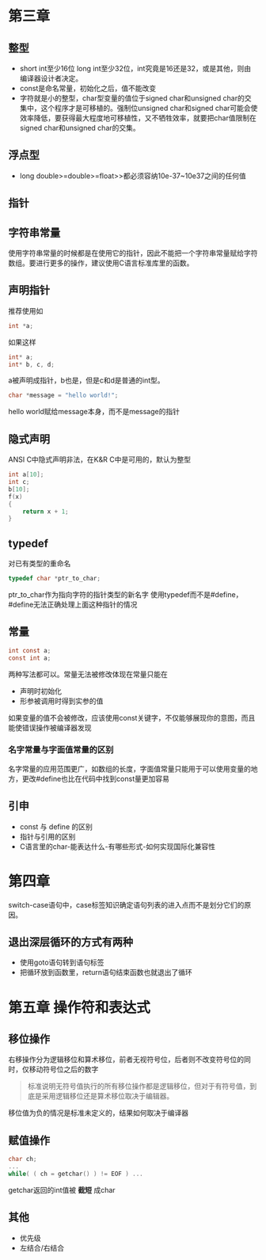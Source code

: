 # 第三章
## 整型
- short int至少16位 long int至少32位，int究竟是16还是32，或是其他，则由编译器设计者决定。
- const是命名常量，初始化之后，值不能改变
- 字符就是小的整型，char型变量的值位于signed char和unsigned char的交集中，这个程序才是可移植的。强制位unsigned char和signed char可能会使效率降低，要获得最大程度地可移植性，又不牺牲效率，就要把char值限制在signed char和unsigned char的交集。
## 浮点型
- long double>=double>=float>>都必须容纳10e-37~10e37之间的任何值
## 指针
## 字符串常量
使用字符串常量的时候都是在使用它的指针，因此不能把一个字符串常量赋给字符数组。要进行更多的操作，建议使用C语言标准库里的函数。
## 声明指针
推荐使用如
```C
int *a;
```
如果这样
```C
int* a;
int* b, c, d;
```
a被声明成指针，b也是，但是c和d是普通的int型。
```C
char *message = "hello world!";
```
hello world赋给message本身，而不是message的指针
## 隐式声明
ANSI C中隐式声明非法，在K&R C中是可用的，默认为整型
```C
int a[10];
int c;
b[10];
f(x)
{
    return x + 1;
}
```
## typedef
对已有类型的重命名
```C
typedef char *ptr_to_char;
```
ptr_to_char作为指向字符的指针类型的新名字
使用typedef而不是#define，#define无法正确处理上面这种指针的情况
## 常量
```c
int const a;
const int a;
```
两种写法都可以。常量无法被修改体现在常量只能在
- 声明时初始化
- 形参被调用时得到实参的值

如果变量的值不会被修改，应该使用const关键字，不仅能够展现你的意图，而且能使错误操作被编译器发现
### 名字常量与字面值常量的区别
名字常量的应用范围更广，如数组的长度，字面值常量只能用于可以使用变量的地方，更改#define也比在代码中找到const量更加容易


## 引申
- const 与 define 的区别
- 指针与引用的区别
- C语言里的char-能表达什么-有哪些形式-如何实现国际化兼容性
# 第四章
switch-case语句中，case标签知识确定语句列表的进入点而不是划分它们的原因。
## 退出深层循环的方式有两种
- 使用goto语句转到语句标签
- 把循环放到函数里，return语句结束函数也就退出了循环
# 第五章 操作符和表达式
## 移位操作
右移操作分为逻辑移位和算术移位，前者无视符号位，后者则不改变符号位的同时，仅移动符号位之后的数字<br>
>标准说明无符号值执行的所有移位操作都是逻辑移位，但对于有符号值，到底是采用逻辑移位还是算术移位取决于编辑器。

移位值为负的情况是标准未定义的，结果如何取决于编译器

## 赋值操作
```C
char ch;
...
while( ( ch = getchar() ) != EOF ) ...
```
getchar返回的int值被 __截短__ 成char
## 其他
- 优先级
- 左结合/右结合